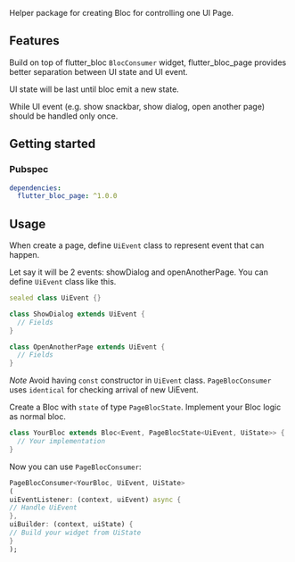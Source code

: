 Helper package for creating Bloc for controlling one UI Page.

## Features

Build on top of flutter_bloc `BlocConsumer` widget, flutter_bloc_page provides better separation
between UI state
and UI event.

UI state will be last until bloc emit a new state.

While UI event (e.g. show snackbar, show dialog, open another page) should be handled only once.

## Getting started

### Pubspec

```yaml
dependencies:
  flutter_bloc_page: ^1.0.0
```

## Usage

When create a page, define `UiEvent` class to represent event that can happen.

Let say it will be 2 events: showDialog and openAnotherPage. You can define `UiEvent` class like
this.

```dart
sealed class UiEvent {}

class ShowDialog extends UiEvent {
  // Fields
}

class OpenAnotherPage extends UiEvent {
  // Fields
}
```

*Note* Avoid having `const` constructor in `UiEvent` class. `PageBlocConsumer` uses `identical` for
checking arrival of new UiEvent.

Create a Bloc with `state` of type `PageBlocState`. Implement your Bloc logic as normal bloc.
```dart
class YourBloc extends Bloc<Event, PageBlocState<UiEvent, UiState>> {
  // Your implementation
}
```

Now you can use `PageBlocConsumer`:

```dart
PageBlocConsumer<YourBloc, UiEvent, UiState>
(
uiEventListener: (context, uiEvent) async {
// Handle UiEvent
},
uiBuilder: (context, uiState) {
// Build your widget from UiState  
}
);
```



